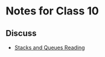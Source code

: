 # Notes for Class 10

## Discuss

* [Stacks and Queues Reading](https://codefellows.github.io/common_curriculum/data_structures_and_algorithms/Code_401/class-10/resources/stacks_and_queues.html)
